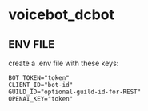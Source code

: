 # voicebot_dcbot

## ENV FILE

create a .env file with these keys:
```
BOT_TOKEN="token"
CLIENT_ID="bot-id"
GUILD_ID="optional-guild-id-for-REST"
OPENAI_KEY="token"
```